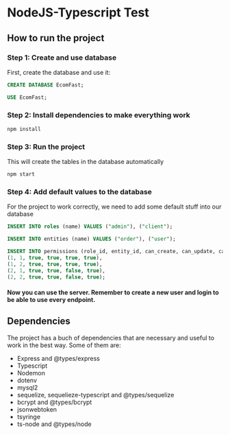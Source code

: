 # NodeJS-Typescript Test

## How to run the project

### Step 1: Create and use database

First, create the database and use it:

```sql
CREATE DATABASE EcomFast;

USE EcomFast;
```

### Step 2: Install dependencies to make everything work

```bash
npm install
```

### Step 3: Run the project

This will create the tables in the database automatically

```bash
npm start
```

### Step 4: Add default values to the database

For the project to work correctly, we need to add some default stuff into our database

```sql
INSERT INTO roles (name) VALUES ("admin"), ("client");

INSERT INTO entities (name) VALUES ("order"), ("user");

INSERT INTO permissions (role_id, entity_id, can_create, can_update, can_delete, can_get) VALUES
(1, 1, true, true, true, true),
(1, 2, true, true, true, true),
(2, 1, true, true, false, true),
(2, 2, true, true, false, true);
```
#### Now you can use the server. Remember to create a new user and login to be able to use every endpoint.

## Dependencies

The project has a buch of dependencies that are necessary and useful to work in the best way. Some of them are:

* Express and @types/express
* Typescript
* Nodemon
* dotenv
* mysql2
* sequelize, sequelieze-typescript and @types/sequelize
* bcrypt and @types/bcrypt
* jsonwebtoken
* tsyringe
* ts-node and @types/node


